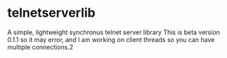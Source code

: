 # telnetserverlib
A simple, lightweight synchronus telnet server library
This is beta version 0.1.1 so it may error, and I am working on client threads so you can have multiple connections.2
